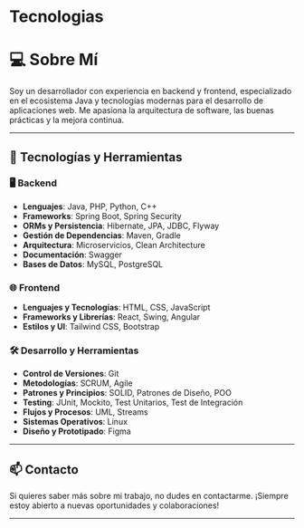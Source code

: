 # Tecnologias
# 💻 Sobre Mí
Soy un desarrollador con experiencia en backend y frontend, especializado en el ecosistema Java y tecnologías modernas para el desarrollo de aplicaciones web. Me apasiona la arquitectura de software, las buenas prácticas y la mejora continua.

---

## 🚀 Tecnologías y Herramientas

### 🖥️ Backend
- **Lenguajes**: Java, PHP, Python, C++
- **Frameworks**: Spring Boot, Spring Security
- **ORMs y Persistencia**: Hibernate, JPA, JDBC, Flyway
- **Gestión de Dependencias**: Maven, Gradle
- **Arquitectura**: Microservicios, Clean Architecture
- **Documentación**: Swagger
- **Bases de Datos**: MySQL, PostgreSQL

### 🌐 Frontend
- **Lenguajes y Tecnologías**: HTML, CSS, JavaScript
- **Frameworks y Librerías**: React, Swing, Angular
- **Estilos y UI**: Tailwind CSS, Bootstrap

### 🛠️ Desarrollo y Herramientas
- **Control de Versiones**: Git
- **Metodologías**: SCRUM, Agile
- **Patrones y Principios**: SOLID, Patrones de Diseño, POO
- **Testing**: JUnit, Mockito, Test Unitarios, Test de Integración
- **Flujos y Procesos**: UML, Streams
- **Sistemas Operativos**: Linux
- **Diseño y Prototipado**: Figma

---

## 📫 Contacto
Si quieres saber más sobre mi trabajo, no dudes en contactarme. ¡Siempre estoy abierto a nuevas oportunidades y colaboraciones!

---
